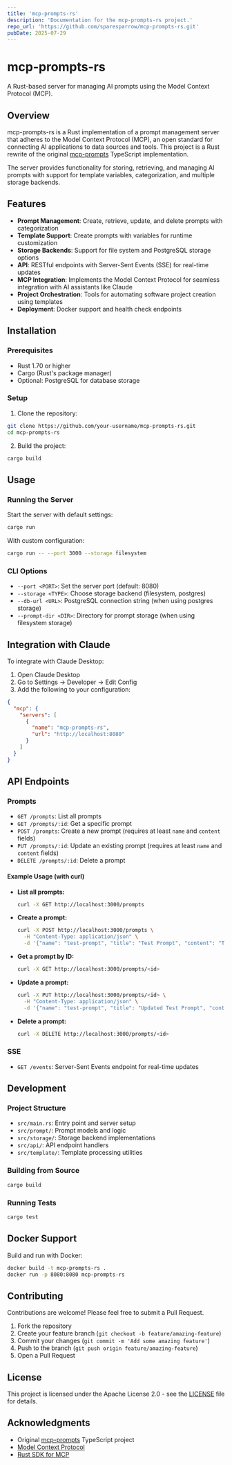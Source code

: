 ```yaml
---
title: 'mcp-prompts-rs'
description: 'Documentation for the mcp-prompts-rs project.'
repo_url: 'https://github.com/sparesparrow/mcp-prompts-rs.git'
pubDate: 2025-07-29
---
```



# mcp-prompts-rs

A Rust-based server for managing AI prompts using the Model Context Protocol (MCP).

## Overview

mcp-prompts-rs is a Rust implementation of a prompt management server that adheres to the Model Context Protocol (MCP), an open standard for connecting AI applications to data sources and tools. This project is a Rust rewrite of the original [mcp-prompts](https://github.com/sparesparrow/mcp-prompts) TypeScript implementation.

The server provides functionality for storing, retrieving, and managing AI prompts with support for template variables, categorization, and multiple storage backends.

## Features

- **Prompt Management**: Create, retrieve, update, and delete prompts with categorization
- **Template Support**: Create prompts with variables for runtime customization
- **Storage Backends**: Support for file system and PostgreSQL storage options
- **API**: RESTful endpoints with Server-Sent Events (SSE) for real-time updates
- **MCP Integration**: Implements the Model Context Protocol for seamless integration with AI assistants like Claude
- **Project Orchestration**: Tools for automating software project creation using templates
- **Deployment**: Docker support and health check endpoints

## Installation

### Prerequisites

- Rust 1.70 or higher
- Cargo (Rust's package manager)
- Optional: PostgreSQL for database storage

### Setup

1. Clone the repository:

```bash
git clone https://github.com/your-username/mcp-prompts-rs.git
cd mcp-prompts-rs
```

2. Build the project:

```bash
cargo build
```

## Usage

### Running the Server

Start the server with default settings:

```bash
cargo run
```

With custom configuration:

```bash
cargo run -- --port 3000 --storage filesystem
```

### CLI Options

- `--port <PORT>`: Set the server port (default: 8080)
- `--storage <TYPE>`: Choose storage backend (filesystem, postgres)
- `--db-url <URL>`: PostgreSQL connection string (when using postgres storage)
- `--prompt-dir <DIR>`: Directory for prompt storage (when using filesystem storage)

## Integration with Claude

To integrate with Claude Desktop:

1. Open Claude Desktop
2. Go to Settings → Developer → Edit Config
3. Add the following to your configuration:

```json
{
  "mcp": {
    "servers": [
      {
        "name": "mcp-prompts-rs",
        "url": "http://localhost:8080"
      }
    ]
  }
}
```

## API Endpoints

### Prompts

- `GET /prompts`: List all prompts
- `GET /prompts/:id`: Get a specific prompt
- `POST /prompts`: Create a new prompt (requires at least `name` and `content` fields)
- `PUT /prompts/:id`: Update an existing prompt (requires at least `name` and `content` fields)
- `DELETE /prompts/:id`: Delete a prompt

#### Example Usage (with curl)

- **List all prompts:**
  ```bash
  curl -X GET http://localhost:3000/prompts
  ```
- **Create a prompt:**
  ```bash
  curl -X POST http://localhost:3000/prompts \
    -H "Content-Type: application/json" \
    -d '{"name": "test-prompt", "title": "Test Prompt", "content": "This is a test prompt."}'
  ```
- **Get a prompt by ID:**
  ```bash
  curl -X GET http://localhost:3000/prompts/<id>
  ```
- **Update a prompt:**
  ```bash
  curl -X PUT http://localhost:3000/prompts/<id> \
    -H "Content-Type: application/json" \
    -d '{"name": "test-prompt", "title": "Updated Test Prompt", "content": "This is an updated test prompt."}'
  ```
- **Delete a prompt:**
  ```bash
  curl -X DELETE http://localhost:3000/prompts/<id>
  ```

### SSE

- `GET /events`: Server-Sent Events endpoint for real-time updates

## Development

### Project Structure

- `src/main.rs`: Entry point and server setup
- `src/prompt/`: Prompt models and logic
- `src/storage/`: Storage backend implementations
- `src/api/`: API endpoint handlers
- `src/template/`: Template processing utilities

### Building from Source

```bash
cargo build
```

### Running Tests

```bash
cargo test
```

## Docker Support

Build and run with Docker:

```bash
docker build -t mcp-prompts-rs .
docker run -p 8080:8080 mcp-prompts-rs
```

## Contributing

Contributions are welcome! Please feel free to submit a Pull Request.

1. Fork the repository
2. Create your feature branch (`git checkout -b feature/amazing-feature`)
3. Commit your changes (`git commit -m 'Add some amazing feature'`)
4. Push to the branch (`git push origin feature/amazing-feature`)
5. Open a Pull Request

## License

This project is licensed under the Apache License 2.0 - see the [LICENSE](LICENSE) file for details.

## Acknowledgments

- Original [mcp-prompts](https://github.com/sparesparrow/mcp-prompts) TypeScript project
- [Model Context Protocol](https://github.com/modelcontextprotocol)
- [Rust SDK for MCP](https://github.com/modelcontextprotocol/rust-sdk)
